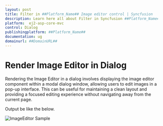 ```yaml
---
layout: post
title: Filter in ##Platform_Name## Image editor control | Syncfusion
description: Learn here all about Filter in Syncfusion ##Platform_Name## Image editor control of Syncfusion Essential JS 2 and more.
platform:  ej2-asp-core-mvc
control: Dialog 
publishingplatform: ##Platform_Name##
documentation: ug
domainurl: ##DomainURL##
---
```


# Render Image Editor in Dialog

Rendering the Image Editor in a dialog involves displaying the image editor component within a modal dialog window, allowing users to edit images in a pop-up interface. This can be useful for maintaining a clean layout and providing a focused editing experience without navigating away from the current page.

Output be like the below.

![ImageEditor Sample](images/image-editor-dialog.jpg)